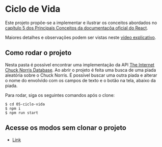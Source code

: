 # Ciclo de Vida

Este projeto propõe-se a implementar e ilustrar os conceitos abordados no [capítulo 5 dos Principais Conceitos da documentaçõa oficial do React](https://pt-br.reactjs.org/docs/state-and-lifecycle.html).

Maiores detalhes e observações podem ser vistas neste [vídeo explicativo](https://www.loom.com/share/3abe1eafbfb04aa19a692bb7edf7cbbd).

## Como rodar o projeto
Nesta pasta é possível encontrar uma implementação da API [The Internet Chuck Norris Database](http://www.icndb.com/api/). Ao abrir o projeto é feita uma busca de uma piada aleatória sobre o Chuck Norris.
É possível buscar uma outra piada e alterar o nome do envolvido com os campos de texto e o botão na tela, abaixo da piada.

Para rodar, siga os seguintes comandos após o clone:
```
$ cd 05-ciclo-vida
$ npm i
$ npm run start
```

## Acesse os modos sem clonar o projeto
- [Link](https://rambunctious-hands.surge.sh/)
